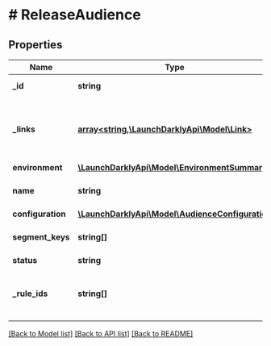 # # ReleaseAudience

## Properties

Name | Type | Description | Notes
------------ | ------------- | ------------- | -------------
**_id** | **string** | The audience ID |
**_links** | [**array<string,\LaunchDarklyApi\Model\Link>**](Link.md) | The location and content type of related resources | [optional]
**environment** | [**\LaunchDarklyApi\Model\EnvironmentSummary**](EnvironmentSummary.md) |  |
**name** | **string** | The release phase name |
**configuration** | [**\LaunchDarklyApi\Model\AudienceConfiguration**](AudienceConfiguration.md) |  | [optional]
**segment_keys** | **string[]** | A list of segment keys | [optional]
**status** | **string** |  | [optional]
**_rule_ids** | **string[]** | The rules IDs added or updated by this audience | [optional]

[[Back to Model list]](../../README.md#models) [[Back to API list]](../../README.md#endpoints) [[Back to README]](../../README.md)
